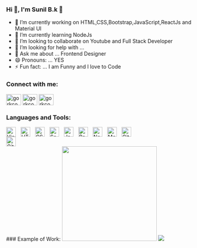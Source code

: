  ### Hi 👋, I'm Sunil B.k 👋

- 🔭 I’m currently working on HTML,CSS,Bootstrap,JavaScript,ReactJs and Material UI
- 🌱 I’m currently learning NodeJs
- 👯 I’m looking to collaborate on Youtube and Full Stack Developer
- 🤔 I’m looking for help with ...
- 💬 Ask me about ... Frontend Designer
- 😄 Pronouns: ... YES
- ⚡ Fun fact: ... I am Funny and I love to Code

 
### Connect with me:
<p align="left">
<a href="https://fb.com/gorkcoder484" target="blank"><img align="center" src="https://raw.githubusercontent.com/rahuldkjain/github-profile-readme-generator/master/src/images/icons/Social/facebook.svg" alt="gorkcoder484" height="30" width="40" /></a>
<a href="https://instagram.com/gorkcoder484" target="blank"><img align="center" src="https://raw.githubusercontent.com/rahuldkjain/github-profile-readme-generator/master/src/images/icons/Social/instagram.svg" alt="gorkcoder484" height="30" width="40" /></a>
<a href="https://www.youtube.com/channel/UCEaZ92FpOJX4aSYLN9Evj5g" target="blank"><img align="center" src="https://raw.githubusercontent.com/rahuldkjain/github-profile-readme-generator/master/src/images/icons/Social/youtube.svg" alt="gorkcoder" height="30" width="40" /></a>
</p>
 
 
### Languages and Tools:
<img align="left" alt="Visual Studio Code" width="26px" src="https://cdn.jsdelivr.net/gh/devicons/devicon/icons/vscode/vscode-original.svg" style="padding-right:10px;" />
<img align="left" alt="HTML5" width="26px" src="https://cdn.jsdelivr.net/gh/devicons/devicon/icons/html5/html5-original.svg" style="padding-right:10px;" />
<img align="left" alt="CSS3" width="26px" src="https://cdn.jsdelivr.net/gh/devicons/devicon/icons/css3/css3-original.svg" style="padding-right:10px;" />
<img align="left" alt="Sass" width="26px" src="https://cdn.jsdelivr.net/gh/devicons/devicon/icons/sass/sass-original.svg" style="padding-right:10px;" /> 
<img align="left" alt="JavaScript" width="26px" src="https://cdn.jsdelivr.net/gh/devicons/devicon/icons/javascript/javascript-original.svg" style="padding-right:10px;" />
<img align="left" alt="React" width="26px" src="https://cdn.jsdelivr.net/gh/devicons/devicon/icons/react/react-original.svg" style="padding-right:10px;" />
<img align="left" alt="Node.js" width="26px" src="https://cdn.jsdelivr.net/gh/devicons/devicon/icons/nodejs/nodejs-original.svg" style="padding-right:10px;" />
<img align="left" alt="MongoDB" width="26px" src="https://cdn.jsdelivr.net/gh/devicons/devicon/icons/mongodb/mongodb-original.svg" style="padding-right:10px;" />
<img align="left" alt="Git" width="26px" src="https://cdn.jsdelivr.net/gh/devicons/devicon/icons/git/git-original.svg" style="padding-right:10px;" />
<img align="left" alt="GitHub" width="26px" src="https://user-images.githubusercontent.com/3369400/139447912-e0f43f33-6d9f-45f8-be46-2df5bbc91289.png" style="padding-right:1000px;" />

<br />
### Example of Work:
<img src ="https://user-images.githubusercontent.com/67497228/170872801-08ad2183-cd0f-4e55-9048-dda05feb68a8.gif" width="256"/>
<img src ="https://user-images.githubusercontent.com/67497228/170872804-4588e97e-9628-40ea-b57c-ff07e5894e6f.gif"/>

